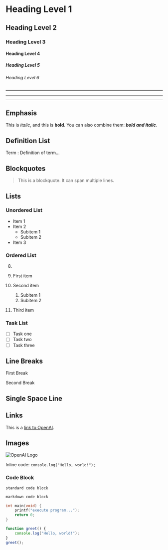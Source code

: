 # Heading Level 1
## Heading Level 2
### Heading Level 3
#### Heading Level 4
##### Heading Level 5
###### Heading Level 6

---
***
___

## Emphasis

This is *italic*, and this is **bold**. You can also combine them: ***bold and italic***.

## Definition List

Term
: Definition of term...

## Blockquotes

> This is a blockquote.
> It can span multiple lines.

## Lists

### Unordered List

- Item 1
- Item 2
  - Subitem 1
  - Subitem 2
- Item 3

### Ordered List

8.

1. First item
2. Second item
   1. Subitem 1
   2. Subitem 2
3. Third item

### Task List

- [ ] Task one
- [ ] Task two
- [ ] Task three

## Line Breaks



First Break

Second Break

## Single Space Line



## Links

This is a [link to OpenAI](https://www.openai.com).

## Images

![OpenAI Logo](https://openai.com/favicon.ico)



Inline code: `console.log("Hello, world!");`

### Code Block

```
standard code block
```

```md
markdown code block
```

```c
int main(void) {
    printf("execute program...");
    return 0;
}
```

```javascript
function greet() {
    console.log("Hello, world!");
}
greet();
```
